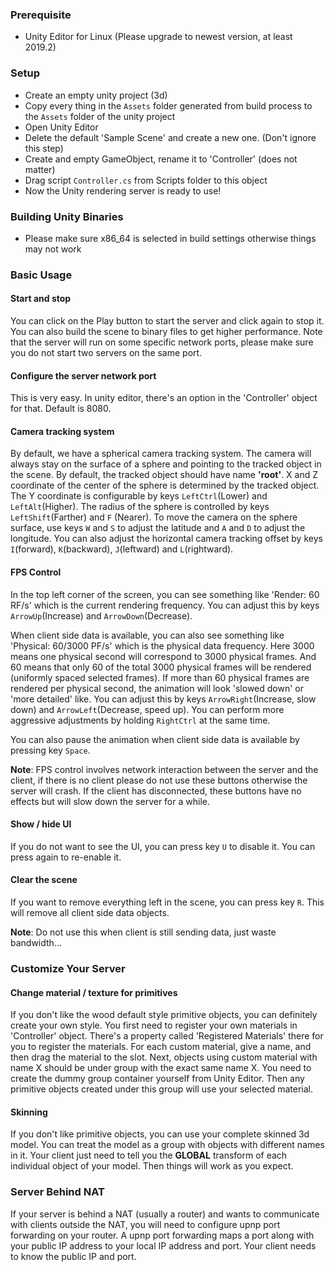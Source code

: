 
### Prerequisite
+ Unity Editor for Linux (Please upgrade to newest version, at least 2019.2)

### Setup
+ Create an empty unity project (3d)
+ Copy every thing in the ```Assets``` folder generated from build process to the ```Assets``` folder of the unity project
+ Open Unity Editor
+ Delete the default 'Sample Scene' and create a new one. (Don't ignore this step)
+ Create and empty GameObject, rename it to 'Controller' (does not matter)
+ Drag script ```Controller.cs``` from Scripts folder to this object
+ Now the Unity rendering server is ready to use!

### Building Unity Binaries
+ Please make sure x86_64 is selected in build settings otherwise things may not work

### Basic Usage
#### Start and stop
You can click on the Play button to start the server and click again to stop it. You can also build the scene to binary files to get higher performance. Note that the server will run on some specific network ports, please make sure you do not start two servers on the same port.
#### Configure the server network port
This is very easy. In unity editor, there's an option in the 'Controller' object for that. Default is 8080.
#### Camera tracking system
By default, we have a spherical camera tracking system. The camera will always stay on the surface of a sphere and pointing to the tracked object in the scene. By default, the tracked object should have name **'root'**. X and Z coordinate of the center of the sphere is determined by the tracked object. The Y coordinate is configurable by keys ```LeftCtrl```(Lower) and ```LeftAlt```(Higher). The radius of the sphere is controlled by keys ```LeftShift```(Farther) and ```F``` (Nearer). To move the camera on the sphere surface, use keys ```W``` and ```S``` to adjust the latitude and ```A``` and ```D``` to adjust the longitude. You can also adjust the horizontal camera tracking offset by keys ```I```(forward), ```K```(backward), ```J```(leftward) and ```L```(rightward).
#### FPS Control
In the top left corner of the screen, you can see something like 'Render: 60 RF/s' which is the current rendering frequency. You can adjust this by keys ```ArrowUp```(Increase) and ```ArrowDown```(Decrease). 

When client side data is available, you can also see something like 'Physical: 60/3000 PF/s' which is the physical data frequency. Here 3000 means one physical second will correspond to 3000 physical frames. And 60 means that only 60 of the total 3000 physical frames will be rendered (uniformly spaced selected frames). If more than 60 physical frames are rendered per physical second, the animation will look 'slowed down' or 'more detailed' like. You can adjust this by keys ```ArrowRight```(Increase, slow down) and ```ArrowLeft```(Decrease, speed up). You can perform more aggressive adjustments by holding ```RightCtrl``` at the same time.

You can also pause the animation when client side data is available by pressing key ```Space```. 

**Note**: FPS control involves network interaction between the server and the client, if there is no client please do not use these buttons otherwise the server will crash. If the client has disconnected, these buttons have no effects but will slow down the server for a while. 

#### Show / hide UI
If you do not want to see the UI, you can press key ```U``` to disable it. You can press again to re-enable it.

#### Clear the scene
If you want to remove everything left in the scene, you can press key ```R```. This will remove all client side data objects. 

**Note**: Do not use this when client is still sending data, just waste bandwidth...

### Customize Your Server

#### Change material / texture for primitives
If you don't like the wood default style primitive objects, you can definitely create your own style. You first need to register your own materials in 'Controller' object. There's a property called 'Registered Materials' there for you to register the materials. For each custom material, give a name, and then drag the material to the slot. Next, objects using custom material with name X should be under group with the exact same name X. You need to create the dummy group container yourself from Unity Editor. Then any primitive objects created under this group will use your selected material.

#### Skinning
If you don't like primitive objects, you can use your complete skinned 3d model. You can treat the model as a group with objects with different names in it. Your client just need to tell you the **GLOBAL** transform of each individual object of your model. Then things will work as you expect. 

### Server Behind NAT
If your server is behind a NAT (usually a router) and wants to communicate with clients outside the NAT, you will need to configure upnp port forwarding on your router. A upnp port forwarding maps a port along with your public IP address to your local IP address and port. Your client needs to know the public IP and port. 
